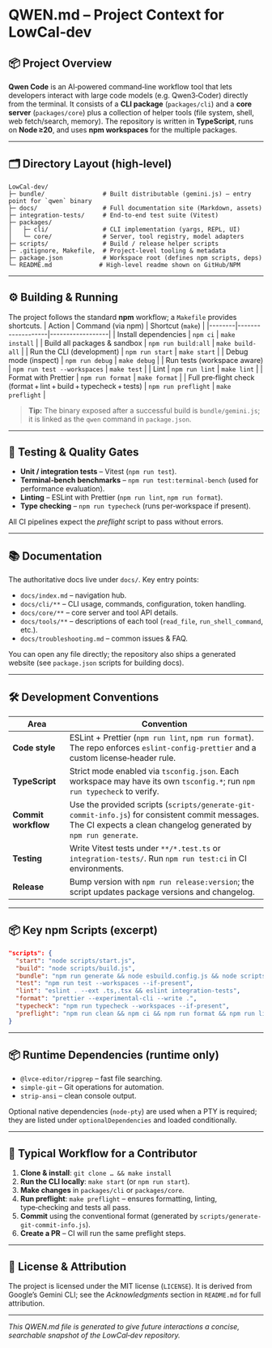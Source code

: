 # QWEN.md – Project Context for LowCal‑dev

## 📦 Project Overview
**Qwen Code** is an AI‑powered command‑line workflow tool that lets developers interact with large code models (e.g. Qwen3‑Coder) directly from the terminal.  It consists of a **CLI package** (`packages/cli`) and a **core server** (`packages/core`) plus a collection of helper tools (file system, shell, web fetch/search, memory).  The repository is written in **TypeScript**, runs on **Node ≥20**, and uses **npm workspaces** for the multiple packages.

---
## 🗂️ Directory Layout (high‑level)
```
LowCal-dev/
├─ bundle/                # Built distributable (gemini.js) – entry point for `qwen` binary
├─ docs/                  # Full documentation site (Markdown, assets)
├─ integration-tests/     # End‑to‑end test suite (Vitest)
├─ packages/
│   ├─ cli/               # CLI implementation (yargs, REPL, UI)
│   └─ core/              # Server, tool registry, model adapters
├─ scripts/               # Build / release helper scripts
├─ .gitignore, Makefile,  # Project‑level tooling & metadata
├─ package.json           # Workspace root (defines npm scripts, deps)
└─ README.md             # High‑level readme shown on GitHub/NPM
```

---
## ⚙️ Building & Running
The project follows the standard **npm** workflow; a `Makefile` provides shortcuts.
| Action | Command (via npm) | Shortcut (`make`) |
|--------|-------------------|------------------|
| Install dependencies | `npm ci` | `make install` |
| Build all packages & sandbox | `npm run build:all` | `make build-all` |
| Run the CLI (development) | `npm run start` | `make start` |
| Debug mode (inspect) | `npm run debug` | `make debug` |
| Run tests (workspace aware) | `npm run test --workspaces` | `make test` |
| Lint | `npm run lint` | `make lint` |
| Format with Prettier | `npm run format` | `make format` |
| Full pre‑flight check (format + lint + build + typecheck + tests) | `npm run preflight` | `make preflight` |

> **Tip:** The binary exposed after a successful build is `bundle/gemini.js`; it is linked as the `qwen` command in `package.json`.

---
## 🧪 Testing & Quality Gates
* **Unit / integration tests** – Vitest (`npm run test`).
* **Terminal‑bench benchmarks** – `npm run test:terminal-bench` (used for performance evaluation).
* **Linting** – ESLint with Prettier (`npm run lint`, `npm run format`).
* **Type checking** – `npm run typecheck` (runs per‑workspace if present).

All CI pipelines expect the *preflight* script to pass without errors.

---
## 📚 Documentation
The authoritative docs live under `docs/`.  Key entry points:
* `docs/index.md` – navigation hub.
* `docs/cli/**` – CLI usage, commands, configuration, token handling.
* `docs/core/**` – core server and tool API details.
* `docs/tools/**` – descriptions of each tool (`read_file`, `run_shell_command`, etc.).
* `docs/troubleshooting.md` – common issues & FAQ.

You can open any file directly; the repository also ships a generated website (see `package.json` scripts for building docs).

---
## 🛠️ Development Conventions
| Area | Convention |
|------|------------|
| **Code style** | ESLint + Prettier (`npm run lint`, `npm run format`).  The repo enforces `eslint-config-prettier` and a custom license‑header rule.
| **TypeScript** | Strict mode enabled via `tsconfig.json`.  Each workspace may have its own `tsconfig.*`; run `npm run typecheck` to verify.
| **Commit workflow** | Use the provided scripts (`scripts/generate-git-commit-info.js`) for consistent commit messages.  The CI expects a clean changelog generated by `npm run generate`.
| **Testing** | Write Vitest tests under `**/*.test.ts` or `integration-tests/`.  Run `npm run test:ci` in CI environments.
| **Release** | Bump version with `npm run release:version`; the script updates package versions and changelog.

---
## 📦 Key npm Scripts (excerpt)
```json
"scripts": {
  "start": "node scripts/start.js",
  "build": "node scripts/build.js",
  "bundle": "npm run generate && node esbuild.config.js && node scripts/copy_bundle_assets.js",
  "test": "npm run test --workspaces --if-present",
  "lint": "eslint . --ext .ts,.tsx && eslint integration-tests",
  "format": "prettier --experimental-cli --write .",
  "typecheck": "npm run typecheck --workspaces --if-present",
  "preflight": "npm run clean && npm ci && npm run format && npm run lint:ci && npm run build && npm run typecheck && npm run test:ci"
}
```

---
## 📦 Runtime Dependencies (runtime only)
* `@lvce-editor/ripgrep` – fast file searching.
* `simple-git` – Git operations for automation.
* `strip-ansi` – clean console output.

Optional native dependencies (`node‑pty`) are used when a PTY is required; they are listed under `optionalDependencies` and loaded conditionally.

---
## 🎯 Typical Workflow for a Contributor
1. **Clone & install**: `git clone … && make install`
2. **Run the CLI locally**: `make start` (or `npm run start`).
3. **Make changes** in `packages/cli` or `packages/core`.
4. **Run preflight**: `make preflight` – ensures formatting, linting, type‑checking and tests all pass.
5. **Commit** using the conventional format (generated by `scripts/generate-git-commit-info.js`).
6. **Create a PR** – CI will run the same preflight steps.

---
## 📄 License & Attribution
The project is licensed under the MIT license (`LICENSE`).  It is derived from Google’s Gemini CLI; see the *Acknowledgments* section in `README.md` for full attribution.

---
*This QWEN.md file is generated to give future interactions a concise, searchable snapshot of the LowCal‑dev repository.*
